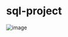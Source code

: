 # sql-project
![image](https://github.com/monupandey2649/sql-project/assets/110774724/bde5d8d4-ecec-4446-adc8-3e3f304f024a)
